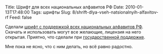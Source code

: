 Title: Шрифт для всех национальных алфавитов РФ
Date: 2010-01-13T17:48:00
Tags: шрифты
Slug: 8/shrift-dlya-vseh-natsionalnyih-alfavitov-rf
Feed: false

<p>Сделали <a href="http://www.fonts.ru/public/">шрифт с поддержкой всех национальных алфавитов РФ</a>. Скачать и использовать могут все желающие, лицензия на него открытая. Приятно, что сделали при <a href="http://www.fapmc.ru/news/agency/2010/1/item9059.html">государственной поддержке</a>.</p>
<p>Мне пока не ясно, что с ним делать, но всё равно радостно.</p>
